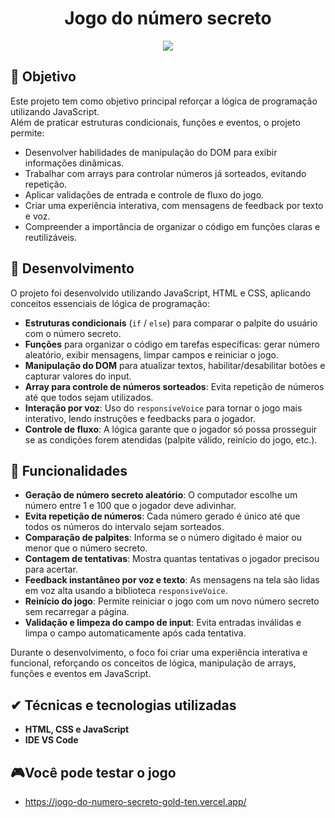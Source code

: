 <h1 align="center">Jogo do número secreto</h1>
<p align="center">
  <img loading="lazy" src="http://img.shields.io/static/v1?label=STATUS&message=FINALIZADO&color=red&style=for-the-badge"/>
</p>

## 📎 Objetivo
Este projeto tem como objetivo principal reforçar a lógica de programação utilizando JavaScript.  
Além de praticar estruturas condicionais, funções e eventos, o projeto permite:

- Desenvolver habilidades de manipulação do DOM para exibir informações dinâmicas.
- Trabalhar com arrays para controlar números já sorteados, evitando repetição.
- Aplicar validações de entrada e controle de fluxo do jogo.
- Criar uma experiência interativa, com mensagens de feedback por texto e voz.
- Compreender a importância de organizar o código em funções claras e reutilizáveis.

## 📝 Desenvolvimento
O projeto foi desenvolvido utilizando JavaScript, HTML e CSS, aplicando conceitos essenciais de lógica de programação:

- **Estruturas condicionais** (`if` / `else`) para comparar o palpite do usuário com o número secreto.
- **Funções** para organizar o código em tarefas específicas: gerar número aleatório, exibir mensagens, limpar campos e reiniciar o jogo.
- **Manipulação do DOM** para atualizar textos, habilitar/desabilitar botões e capturar valores do input.
- **Array para controle de números sorteados**: Evita repetição de números até que todos sejam utilizados.
- **Interação por voz**: Uso do `responsiveVoice` para tornar o jogo mais interativo, lendo instruções e feedbacks para o jogador.
- **Controle de fluxo**: A lógica garante que o jogador só possa prosseguir se as condições forem atendidas (palpite válido, reinício do jogo, etc.).

## :hammer: Funcionalidades
- **Geração de número secreto aleatório**: O computador escolhe um número entre 1 e 100 que o jogador deve adivinhar.
- **Evita repetição de números**: Cada número gerado é único até que todos os números do intervalo sejam sorteados.
- **Comparação de palpites**: Informa se o número digitado é maior ou menor que o número secreto.
- **Contagem de tentativas**: Mostra quantas tentativas o jogador precisou para acertar.
- **Feedback instantâneo por voz e texto**: As mensagens na tela são lidas em voz alta usando a biblioteca `responsiveVoice`.
- **Reinício do jogo**: Permite reiniciar o jogo com um novo número secreto sem recarregar a página.
- **Validação e limpeza do campo de input**: Evita entradas inválidas e limpa o campo automaticamente após cada tentativa.


Durante o desenvolvimento, o foco foi criar uma experiência interativa e funcional, reforçando os conceitos de lógica, manipulação de arrays, funções e eventos em JavaScript.
## ✔ Técnicas e tecnologias utilizadas
- **HTML, CSS e JavaScript**
- **IDE VS Code**

## 🎮Você pode testar o jogo
- https://jogo-do-numero-secreto-gold-ten.vercel.app/
